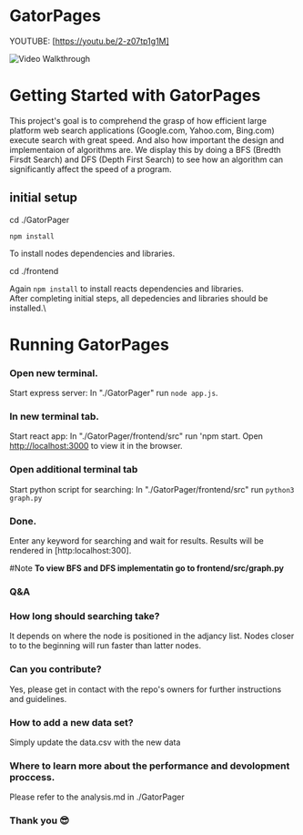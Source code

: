 # GatorPages

YOUTUBE: [https://youtu.be/2-z07tp1g1M]


<img src='Hnet-image.gif' title='Video Walkthrough' width='' alt='Video Walkthrough' />

# Getting Started with GatorPages

This project's goal is to comprehend the grasp of how efficient large platform web search applications (Google.com, Yahoo.com, Bing.com) execute search with great speed. And also how important the design and implementaion of algorithms are. We display this by doing a BFS (Bredth Firsdt Search) and DFS (Depth First Search) to see how an algorithm can significantly affect the speed of a program.

## initial setup
cd ./GatorPager

`npm install`

To install nodes dependencies and libraries.

cd ./frontend

Again `npm install` to install reacts dependencies and libraries.\
After completing initial steps, all depedencies and libraries should be installed.\

# Running GatorPages
### Open new terminal.
Start express server: In "./GatorPager" run `node app.js`.

### In new terminal tab.
Start react app: In "./GatorPager/frontend/src" run 'npm start.
Open [http://localhost:3000](http://localhost:3000) to view it in the browser.

### Open additional terminal tab
Start python script for searching:  In "./GatorPager/frontend/src" run `python3 graph.py` 


### Done.
Enter any keyword for searching and wait for results. Results will be rendered in [http:localhost:300].

#Note
**To view BFS and DFS implementatin go to frontend/src/graph.py**

### Q&A
### How long should searching take? 
It depends on where the node is positioned in the adjancy list. 
Nodes closer to  to the beginning will run faster than latter nodes.

### Can you contribute?
Yes, please get in contact with the repo's owners for further instructions and guidelines.

### How to add a new data set?
Simply update the data.csv with the new data

### Where to learn more about the performance and devolopment proccess.
Please refer to the analysis.md in ./GatorPager

### Thank you 😎
